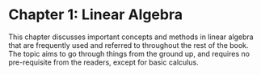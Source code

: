 # Chapter 1: Linear Algebra
This chapter discusses important concepts and methods in linear algebra that are frequently used and referred to throughout the rest of the book. The topic aims to go through things from the ground up, and requires no pre-requisite from the readers, except for basic calculus.